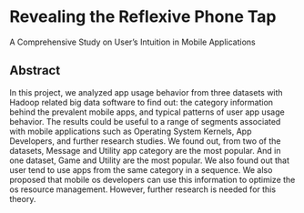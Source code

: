 # Revealing the Reflexive Phone Tap
A Comprehensive Study on User’s Intuition in Mobile Applications

## Abstract
In this project, we analyzed app usage behavior from three datasets with Hadoop related big data software to find out: the category information behind the prevalent mobile apps, and typical patterns of user app usage behavior. The results could be useful to a range of segments associated with mobile applications such as Operating System Kernels, App Developers, and further research studies. We found out, from two of the datasets, Message and Utility app category are the most popular. And in one dataset, Game and Utility are the most popular. We also found out that user tend to use apps from the same category in a sequence. We also proposed that mobile os developers can use this information to optimize the os resource management. However, further research is needed for this theory.
